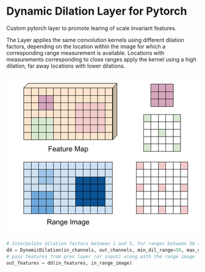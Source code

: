 # Dynamic Dilation Layer for Pytorch
Custom pytorch layer to promote learing of scale invariant features.

The Layer applies the same convolution kernels using different dilation factors, depending on the location within the image for which a corresponding range measurement is available. Locations with measurements corresponding to close ranges apply the kernel using a high dilation, far away locations with lower dilations.


![Image](dynamic_dilation.png)

```python
# Interpolate dilation factors between 1 and 5, for ranges between 50 and 0 (clip dilation factor outside range)
dd = DynamicDilation(in_channels, out_channels, min_dil_range=50, max_dil_range=0, smallest_dil=1, largest_dil=5)
# pass features from prev layer (or input) along with the range image
out_features = dd(in_features, in_range_image)
```
